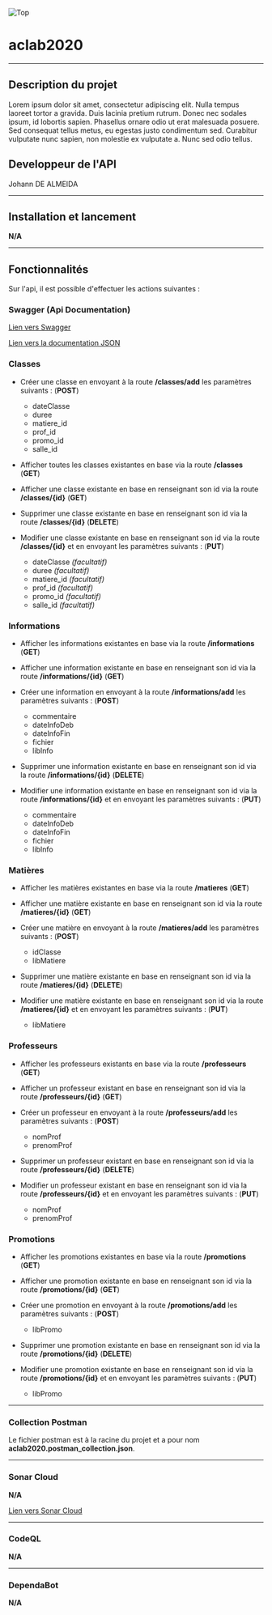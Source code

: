 ![Top](https://img.shields.io/github/languages/top/Spokequenouille/aclab2020)

# aclab2020

---

## Description du projet

Lorem ipsum dolor sit amet, consectetur adipiscing elit. Nulla tempus laoreet tortor a gravida. Duis lacinia pretium rutrum. Donec nec sodales ipsum, id lobortis sapien. Phasellus ornare odio ut erat malesuada posuere. Sed consequat tellus metus, eu egestas justo condimentum sed. Curabitur vulputate nunc sapien, non molestie ex vulputate a. Nunc sed odio tellus.

## Developpeur de l'API

Johann DE ALMEIDA

---

## Installation et lancement

**N/A**

___

## Fonctionnalités

Sur l'api, il est possible d'effectuer les actions suivantes :

### Swagger (Api Documentation)

[Lien vers Swagger](http://localhost:8080/swagger-ui.html)

[Lien vers la documentation JSON](http://localhost:8080/v2/api-docs)

### Classes

- Créer une classe en envoyant à la route **/classes/add** les paramètres suivants : (**POST**)

    - dateClasse
    - duree
    - matiere_id
    - prof_id
    - promo_id
    - salle_id

- Afficher toutes les classes existantes en base via la route **/classes** (**GET**)

- Afficher une classe existante en base en renseignant son id via la route **/classes/{id}** (**GET**)

- Supprimer une classe existante en base en renseignant son id via la route **/classes/{id}** (**DELETE**)

- Modifier une classe existante en base en renseignant son id via la route **/classes/{id}** et en envoyant les paramètres suivants : (**PUT**)

    - dateClasse *(facultatif)*
    - duree *(facultatif)*
    - matiere_id *(facultatif)*
    - prof_id *(facultatif)*
    - promo_id *(facultatif)*
    - salle_id *(facultatif)*

### Informations

- Afficher les informations existantes en base via la route **/informations** (**GET**)

- Afficher une information existante en base en renseignant son id via la route **/informations/{id}** (**GET**)

- Créer une information en envoyant à la route **/informations/add** les paramètres suivants : (**POST**)

    - commentaire
    - dateInfoDeb
    - dateInfoFin
    - fichier
    - libInfo

- Supprimer une information existante en base en renseignant son id via la route **/informations/{id}** (**DELETE**)

- Modifier une information existante en base en renseignant son id via la route **/informations/{id}** et en envoyant les paramètres suivants : (**PUT**)

    - commentaire
    - dateInfoDeb
    - dateInfoFin
    - fichier
    - libInfo

### Matières

- Afficher les matières existantes en base via la route **/matieres** (**GET**)

- Afficher une matière existante en base en renseignant son id via la route **/matieres/{id}** (**GET**)

- Créer une matière en envoyant à la route **/matieres/add** les paramètres suivants : (**POST**)

    - idClasse
    - libMatiere

- Supprimer une matière existante en base en renseignant son id via la route **/matieres/{id}** (**DELETE**)

- Modifier une matière existante en base en renseignant son id via la route **/matieres/{id}** et en envoyant les paramètres suivants : (**PUT**)

    - libMatiere

### Professeurs

- Afficher les professeurs existants en base via la route **/professeurs** (**GET**)

- Afficher un professeur existant en base en renseignant son id via la route **/professeurs/{id}** (**GET**)

- Créer un professeur en envoyant à la route **/professeurs/add** les paramètres suivants : (**POST**)

    - nomProf
    - prenomProf

- Supprimer un professeur existant en base en renseignant son id via la route **/professeurs/{id}** (**DELETE**)

- Modifier un professeur existant en base en renseignant son id via la route **/professeurs/{id}** et en envoyant les paramètres suivants : (**PUT**)

    - nomProf
    - prenomProf

### Promotions

- Afficher les promotions existantes en base via la route **/promotions** (**GET**)

- Afficher une promotion existante en base en renseignant son id via la route **/promotions/{id}** (**GET**)

- Créer une promotion en envoyant à la route **/promotions/add** les paramètres suivants : (**POST**)

    - libPromo

- Supprimer une promotion existante en base en renseignant son id via la route **/promotions/{id}** (**DELETE**)

- Modifier une promotion existante en base en renseignant son id via la route **/promotions/{id}** et en envoyant les paramètres suivants : (**PUT**)

    - libPromo
    
---

### Collection Postman

Le fichier postman est à la racine du projet et a pour nom **aclab2020.postman_collection.json**.

--- 

### Sonar Cloud

**N/A**

[Lien vers Sonar Cloud]()

---

### CodeQL

**N/A**

---

### DependaBot

**N/A**